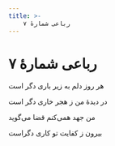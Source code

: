 ```yaml
---
title: >-
    رباعی شمارهٔ ۷
---
```

# رباعی شمارهٔ ۷

<div class="b" id="bn1"><div class="m1"><p>هر روز دلم به زیر باری دگر است</p></div>
<div class="m2"><p>در دیدهٔ من ز هجر خاری دگر است</p></div></div>
<div class="b" id="bn2"><div class="m1"><p>من جهد همی‌کنم قضا می‌گوید</p></div>
<div class="m2"><p>بیرون ز کفایت تو کاری دگراست</p></div></div>

